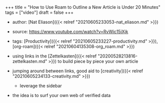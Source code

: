 +++
title = "How to Use Roam to Outline a New Article is Under 20 Minutes"
tags = ["video"]
draft = false
+++

-   author: [Nat Eliason]({{< relref "20210605233053-nat_eliason.md" >}})
-   source: <https://www.youtube.com/watch?v=RvWic15iXjk>
-   tags: [Productivity]({{< relref "20210605233227-productivity.md" >}}), [org-roam]({{< relref "20210604135308-org_roam.md" >}})

-   using links in the [Zettelkasten]({{< relref "20200528213816-zettelkasten.md" >}}) to build piece by piece your own article

-   jumping around between links, good aid to [creativity]({{< relref "20210605234133-creativity.md" >}})
    -   leverage the sidebar

-   the idea is to surf your own web of verified data

